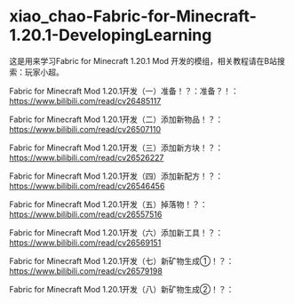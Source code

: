 # xiao_chao-Fabric-for-Minecraft-1.20.1-DevelopingLearning
这是用来学习Fabric for Minecraft 1.20.1 Mod 开发的模组，相关教程请在B站搜索：玩家小超。

Fabric for Minecraft Mod 1.20.1开发（一）准备！？：准备？！：https://www.bilibili.com/read/cv26485117

Fabric for Minecraft Mod 1.20.1开发（二）添加新物品！？：https://www.bilibili.com/read/cv26507110

Fabric for Minecraft Mod 1.20.1开发（三）添加新方块！？：https://www.bilibili.com/read/cv26526227

Fabric for Minecraft Mod 1.20.1开发（四）添加新配方！？：https://www.bilibili.com/read/cv26546456

Fabric for Minecraft Mod 1.20.1开发（五）掉落物！？：https://www.bilibili.com/read/cv26557516

Fabric for Minecraft Mod 1.20.1开发（六）添加新工具！？：https://www.bilibili.com/read/cv26569151

Fabric for Minecraft Mod 1.20.1开发（七）新矿物生成①！？：https://www.bilibili.com/read/cv26579198

Fabric for Minecraft Mod 1.20.1开发（八）新矿物生成②！？：
